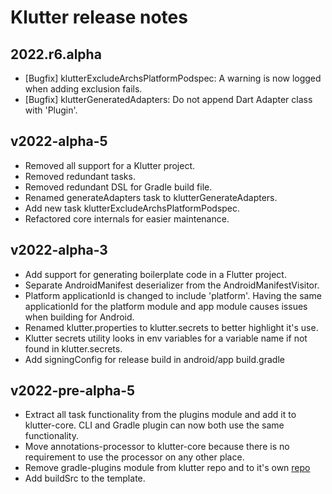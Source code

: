 # Klutter release notes

## 2022.r6.alpha
- [Bugfix] klutterExcludeArchsPlatformPodspec: A warning is now logged when adding exclusion fails.
- [Bugfix] klutterGeneratedAdapters: Do not append Dart Adapter class with 'Plugin'.

## v2022-alpha-5
- Removed all support for a Klutter project.
- Removed redundant tasks.
- Removed redundant DSL for Gradle build file.
- Renamed generateAdapters task to klutterGenerateAdapters.
- Add new task klutterExcludeArchsPlatformPodspec.
- Refactored core internals for easier maintenance.

## v2022-alpha-3
- Add support for generating boilerplate code in a Flutter project.
- Separate AndroidManifest deserializer from the AndroidManifestVisitor.
- Platform applicationId is changed to include 'platform'. Having the same applicationId for the platform module 
and app module causes issues when building for Android.
- Renamed klutter.properties to klutter.secrets to better highlight it's use.
- Klutter secrets utility looks in env variables for a variable name if not found in klutter.secrets.
- Add signingConfig for release build in android/app build.gradle

## v2022-pre-alpha-5
- Extract all task functionality from the plugins module and add it to klutter-core. CLI and Gradle plugin can now both use the same functionality.
- Move annotations-processor to klutter-core because there is no requirement to use the processor on any other place.
- Remove gradle-plugins module from klutter repo and to it's own [repo](https://github.com/buijs-dev/klutter-gradle)
- Add buildSrc to the template.

